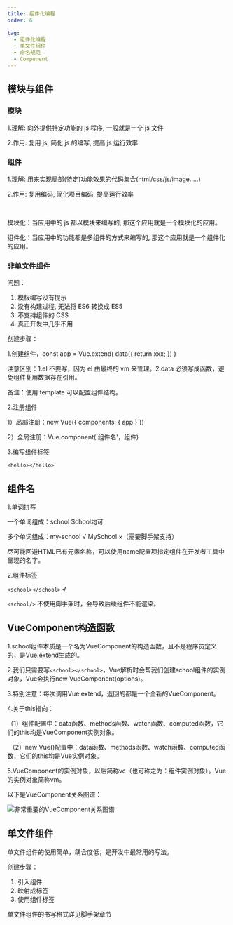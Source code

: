 ```yaml
---
title: 组件化编程
order: 6

tag:
  - 组件化编程
  - 单文件组件
  - 命名规范
  - Component
---
```


## 模块与组件

### 模块

1.理解: 向外提供特定功能的 js 程序, 一般就是一个 js 文件

2.作用: 复用 js, 简化 js 的编写, 提高 js 运行效率

### 组件

1.理解: 用来实现局部(特定)功能效果的代码集合(html/css/js/image…..)

2.作用: 复用编码, 简化项目编码, 提高运行效率

<br>

模块化：当应用中的 js 都以模块来编写的, 那这个应用就是一个模块化的应用。

组件化：当应用中的功能都是多组件的方式来编写的, 那这个应用就是一个组件化的应用。

### 非单文件组件

问题：

1. 模板编写没有提示
2. 没有构建过程, 无法将 ES6 转换成 ES5
3. 不支持组件的 CSS
4. 真正开发中几乎不用

创建步骤：

1.创建组件，const app = Vue.extend( data({ return xxx; }) )

注意区别：1.el 不要写，因为 el 由最终的 vm 来管理。2.data 必须写成函数，避免组件复用数据存在引用。

备注：使用 template 可以配置组件结构。

2.注册组件

1）局部注册：new Vue({ components: { app } })

2）全局注册：Vue.component('组件名'，组件)

3.编写组件标签

`<hello></hello>`

## 组件名

1.单词拼写

一个单词组成：school School均可

多个单词组成：my-school √	MySchool ×（需要脚手架支持）

尽可能回避HTML已有元素名称，可以使用name配置项指定组件在开发者工具中呈现的名字。

2.组件标签

`<school></school>`	√

`<school/>`	不使用脚手架时，会导致后续组件不能渲染。

## VueComponent构造函数

1.school组件本质是一个名为VueComponent的构造函数，且不是程序员定义的，是Vue.extend生成的。

2.我们只需要写`<school></school>`，Vue解析时会帮我们创建school组件的实例对象，Vue会执行new VueComponent(options)。

3.特别注意：每次调用Vue.extend，返回的都是一个全新的VueComponent。

4.关于this指向：

​	（1）组件配置中：data函数、methods函数、watch函数、computed函数，它们的this均是VueComponent实例对象。

​	（2）new Vue()配置中：data函数、methods函数、watch函数、computed函数，它们的this均是Vue实例对象。

5.VueComponent的实例对象，以后简称vc（也可称之为：组件实例对象）。Vue的实例对象简称vm。

以下是VueComponent关系图谱：

![非常重要的VueComponent关系图谱](https://misaka10032.oss-cn-chengdu.aliyuncs.com/Vue/image-20211020160043625.png)

## 单文件组件

单文件组件的使用简单，耦合度低，是开发中最常用的写法。

创建步骤：

1. 引入组件
2. 映射成标签
3. 使用组件标签

单文件组件的书写格式详见脚手架章节